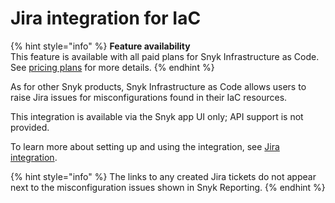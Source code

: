 # Jira integration for IaC

{% hint style="info" %}
**Feature availability**\
This feature is available with all paid plans for Snyk Infrastructure as Code.\
See [pricing plans](https://snyk.io/plans/) for more details.
{% endhint %}

As for other Snyk products, Snyk Infrastructure as Code allows users to raise Jira issues for misconfigurations found in their IaC resources.

This integration is available via the Snyk app UI only; API support is not provided.

To learn more about setting up and using the integration, see [Jira integration](../../integrations/notifications-ticketing-system-integrations/jira.md).

{% hint style="info" %}
The links to any created Jira tickets do not appear next to the misconfiguration issues shown in Snyk Reporting.
{% endhint %}
